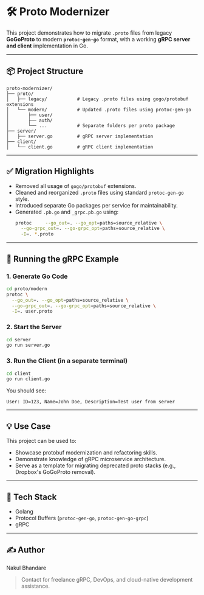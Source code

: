 # 🛠️ Proto Modernizer

This project demonstrates how to migrate `.proto` files from legacy **GoGoProto** to modern **`protoc-gen-go`** format, with a working **gRPC server and client** implementation in Go.

---

## 📦 Project Structure

```
proto-modernizer/
├── proto/
│   ├── legacy/           # Legacy .proto files using gogo/protobuf extensions
│   └── modern/           # Updated .proto files using protoc-gen-go
│       ├── user/
│       ├── auth/
│       └── ...           # Separate folders per proto package
├── server/
│   ├── server.go         # gRPC server implementation
├── client/
│   └── client.go         # gRPC client implementation
```

---

## ✅ Migration Highlights

- Removed all usage of `gogo/protobuf` extensions.
- Cleaned and reorganized `.proto` files using standard `protoc-gen-go` style.
- Introduced separate Go packages per service for maintainability.
- Generated `.pb.go` and `_grpc.pb.go` using:
  ```bash
  protoc     --go_out=. --go_opt=paths=source_relative \
    --go-grpc_out=. --go-grpc_opt=paths=source_relative \
    -I=. *.proto
  ```

---

## 🚀 Running the gRPC Example

### 1. Generate Go Code

```bash
cd proto/modern
protoc \
  --go_out=. --go_opt=paths=source_relative \
  --go-grpc_out=. --go-grpc_opt=paths=source_relative \
  -I=. user.proto
```

### 2. Start the Server

```bash
cd server
go run server.go
```

### 3. Run the Client (in a separate terminal)

```bash
cd client
go run client.go
```

You should see:
```
User: ID=123, Name=John Doe, Description=Test user from server
```

---

## 💡 Use Case

This project can be used to:

- Showcase protobuf modernization and refactoring skills.
- Demonstrate knowledge of gRPC microservice architecture.
- Serve as a template for migrating deprecated proto stacks (e.g., Dropbox's GoGoProto removal).

---

## 🔗 Tech Stack

- Golang
- Protocol Buffers (`protoc-gen-go`, `protoc-gen-go-grpc`)
- gRPC

---

## ✍️ Author

Nakul Bhandare  
> Contact for freelance gRPC, DevOps, and cloud-native development assistance.
